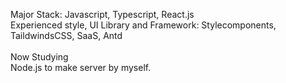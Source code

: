 <p>
 
 Major Stack: Javascript, Typescript, React.js </br>
 Experienced style, UI Library and Framework: Stylecomponents, TaildwindsCSS, SaaS, Antd </br>
 </br>
 Now Studying </br>
 Node.js to make server by myself.  </br>
 
</p>
